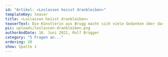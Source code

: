 ```yaml
---
id: "Artikel: «Loslassen heisst dranbleiben»"
templateKey: teaser
title: «Loslassen heisst dranbleiben»
teaserText: Die Künstlerin aus Brugg macht sich viele Gedanken über das Leben nach der Ausstellung.
pic: uploads/loslassen-dranbleiben.png
authorAndDate: 16. Juni 2021, Rolf Brügger
category: "5 Fragen an..."
ordering: 20
show: Spalte 1
---
```

